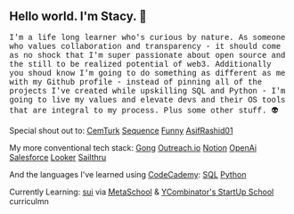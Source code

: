 ## Hello world.  I'm Stacy. 👋
<html>
<p style="font-family: 'Courier New', Courier, monospace;">
I'm a life long learner who's curious by nature.  As someone who values collaboration and 
  transparency - it should come as no shock that I'm super passionate about open source 
  and the still to be realized potential of web3.  Additionally you shoud know I'm going 
  to do something as different as me with my Github profile - instead of pinning all of the 
  projects I've created while upskilling SQL and Python - I'm going to live my values and 
  elevate devs and their OS tools that are integral to my process.  Plus some other stuff.  👽

Special shout out to:
[CemTurk](https://github.com/cemhurturk)
[Sequence](https://github.com/sequence-so)
[Funny](https://github.com/imfunniee)
[AsifRashid01](https://github.com/AsifRashid01)

My more conventional tech stack:
[Gong](https://github.com/gong-io)
[Outreach.io](https://github.com/getoutreach)
[Notion](https://github.com/makenotion)
[OpenAi](https://github.com/OPENAI)
[Salesforce](https://github.com/salesforce)
[Looker](https://github.com/looker)
[Sailthru](https://github.com/sailthru)

And the languages I've learned using [CodeCademy](https://github.com/codecademy):
[SQL](https://github.com/s-shemmee/SQL-101)
[Python](https://github.com/python)

Currently Learning:
[sui](https://github.com/MystenLabs/sui) via [MetaSchool](https://github.com/0xmetaschool) & [YCombinator's StartUp School](https://www.startupschool.org/) curriculmn

</p>



<!--
**stacy-bradford/stacy-bradford** is a ✨ _special_ ✨ repository because its `README.md` (this file) appears on your GitHub profile.

Here are some ideas to get you started:

- 🔭 I’m currently working on ...
- 🌱 I’m currently learning ...
- 👯 I’m looking to collaborate on ...
- 🤔 I’m looking for help with ...
- 💬 Ask me about ...
- 📫 How to reach me: ...
- 😄 Pronouns: ...
- ⚡ Fun fact: ...
-->

